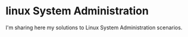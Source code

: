 # linux System Administration
I'm sharing here my solutions to Linux System Administration scenarios.

